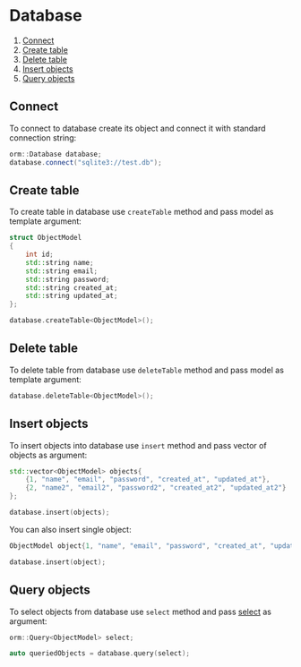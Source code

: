 # Database

1. [Connect](#connect)
2. [Create table](#create-table)
3. [Delete table](#delete-table)
4. [Insert objects](#insert-objects)
5. [Query objects](#select-objects)

## Connect

To connect to database create its object and connect it with standard connection string:

```cpp
orm::Database database;
database.connect("sqlite3://test.db");
```

## Create table

To create table in database use `createTable` method and pass model as template argument:

```cpp
struct ObjectModel
{
    int id;
    std::string name;
    std::string email;
    std::string password;
    std::string created_at;
    std::string updated_at;
};

database.createTable<ObjectModel>();
```

## Delete table

To delete table from database use `deleteTable` method and pass model as template argument:

```cpp
database.deleteTable<ObjectModel>();
```

## Insert objects

To insert objects into database use `insert` method and pass vector of objects as argument:

```cpp
std::vector<ObjectModel> objects{
    {1, "name", "email", "password", "created_at", "updated_at"}, 
    {2, "name2", "email2", "password2", "created_at2", "updated_at2"}
};

database.insert(objects);
```

You can also insert single object:

```cpp
ObjectModel object{1, "name", "email", "password", "created_at", "updated_at"};

database.insert(object);
```

## Query objects

To select objects from database use `select` method and pass [select](select.md) as argument:

```cpp
orm::Query<ObjectModel> select;

auto queriedObjects = database.query(select);
```
